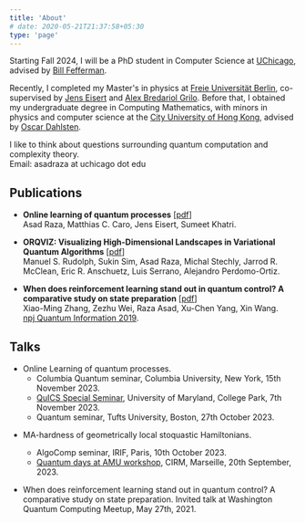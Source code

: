 ```yaml
---
title: 'About'
# date: 2020-05-21T21:37:58+05:30
type: 'page'
---
```

Starting Fall 2024, I will be a PhD student in Computer Science at [UChicago](https://cs.uchicago.edu), advised by [Bill Fefferman](https://www.billfefferman.com). 

Recently, I completed my Master's in physics at [Freie Universität Berlin](https://www.fu-berlin.de/en/index.html), co-supervised by [Jens Eisert](https://www.physik.fu-berlin.de/en/einrichtungen/ag/ag-eisert/index.html) and [Alex Bredariol Grilo](https://abgrilo.github.io).  Before that, I obtained my undergraduate degree in Computing Mathematics, with minors in physics and computer science at the [City University of Hong Kong](https://www.cityu.edu.hk/), advised by [Oscar Dahlsten](https://scholars.cityu.edu.hk/en/persons/oscar-carl-olof-dahlsten(f2725371-6bf7-49f6-b36d-e1e80bd7be63).html).  

I like to think about questions surrounding quantum computation and complexity theory.  
Email: asadraza at uchicago dot edu

## Publications
* **Online learning of quantum processes** \[[pdf](https://arxiv.org/abs/2406.04250)\]  
Asad Raza, Matthias C. Caro, Jens Eisert, Sumeet Khatri.
  

* **ORQVIZ: Visualizing High-Dimensional Landscapes in Variational Quantum Algorithms** \[[pdf](https://arxiv.org/abs/2111.04695)\]  
Manuel S. Rudolph, Sukin Sim, Asad Raza, Michal Stechly, Jarrod R. McClean, Eric R. Anschuetz, Luis Serrano, Alejandro Perdomo-Ortiz.

* **When does reinforcement learning stand out in quantum control? A comparative study on state preparation**  \[[pdf](https://arxiv.org/abs/1902.02157)\]  
  Xiao-Ming Zhang, Zezhu Wei, Raza Asad, Xu-Chen Yang, Xin Wang.  
  [npj Quantum Information 2019](https://www.nature.com/articles/s41534-019-0201-8). 


## Talks
* Online Learning of quantum processes.  
    * Columbia Quantum seminar, Columbia University, New York, 15th November 2023. 
    * [QuICS Special Seminar](https://umdphysics.umd.edu/events/calendar/g-10-7fl0f2gd37cpkj5njrshe8b7pk_202311071900.html), University of Maryland, College Park, 7th November 2023.
    * Quantum seminar, Tufts University, Boston, 27th October 2023.  

- MA-hardness of geometrically local stoquastic Hamiltonians. 
    * AlgoComp seminar, IRIF, Paris, 10th October 2023.
    * [Quantum days at AMU workshop](https://conferences.cirm-math.fr/3130.html), CIRM, Marseille, 20th September, 2023.

- When does reinforcement learning stand out in quantum control? A
comparative study on state preparation. <!--[[slides](/RL_in_QCtrl.pdf)]-->Invited talk at Washington Quantum Computing Meetup, May 27th, 2021.
<!--
## Miscellaneous Coursework Presentations

- *Concentration of entropy of random states* ([0407049](https://arxiv.org/abs/quant-ph/0407049)) [[slides](/QIC890-presentation.pdf)] \
Research Project for the course [QIC 890](http://www.math.uwaterloo.ca/~wcleung/co781-f2020.html): Theory of Quantum Communication at the University of Waterloo, Dec 21, 2020.

- *Quantum advantage in training binary neural networks* ([1810.12948](https://arxiv.org/abs/1810.12948)) [[slides](/QBFNNs-QIC710.pdf)] \
Research Project for the course [QIC 710](http://cleve.iqc.uwaterloo.ca/qic710/index.html): Introduction to Quantum Information Processing at the University of Waterloo, Nov 30, 2020.
-->
